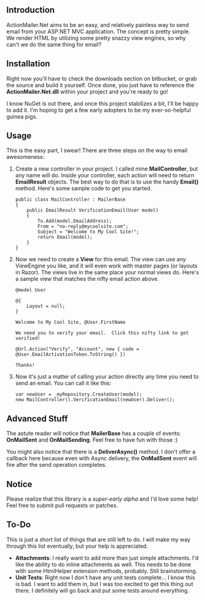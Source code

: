 Introduction
------------
ActionMailer.Net aims to be an easy, and relatively painless way to send email from your ASP.NET MVC application.  The concept is pretty simple.  We render HTML by utilizing some pretty snazzy view engines, so why can't we do the same thing for email?


Installation
------------
Right now you'll have to check the downloads section on bitbucket, or grab the source and build it yourself.  Once done, you just have to reference the **ActionMailer.Net.dll** within your project and you're ready to go!

I know NuGet is out there, and once this project stabilizes a bit, I'll be happy to add it.  I'm hoping to get a few early adopters to be my ever-so-helpful guinea pigs.


Usage
-----
This is the easy part, I swear!  There are three steps on the way to email awesomeness:

 1. Create a new controller in your project.  I called mine **MailController**, but any name will do.  Inside your controller, each action will need to return **EmailResult** objects.  The best way to do that is to use the handy **Email()** method.  Here's some sample code to get you started.

        public class MailController : MailerBase
        {
            public EmailResult VerificationEmail(User model)
            {
                To.Add(model.EmailAddress);
                From = "no-reply@mycoolsite.com";
                Subject = "Welcome to My Cool Site!";
                return Email(model);
            }
        }

 2. Now we need to create a **View** for this email.  The view can use any ViewEngine you like, and it will even work with master pages (or layouts in Razor).  The views live in the same place your normal views do.  Here's a sample view that matches the nifty email action above.

        @model User

        @{
            Layout = null;
        }

        Welcome to My Cool Site, @User.FirstName

        We need you to verify your email.  Click this nifty link to get verified!

        @Url.Action("Verify", "Account", new { code = @User.EmailActivationToken.ToString() })

        Thanks!

 3. Now it's just a matter of calling your action directly any time you need to send an email.  You can call it like this:

        var newUser = _myRepository.CreateUser(model);
        new MailController().VerificationEmail(newUser).Deliver();


Advanced Stuff
--------------
The astute reader will notice that **MailerBase** has a couple of events:  **OnMailSent** and **OnMailSending**.  Feel free to have fun with those :)

You might also notice that there is a **DeliverAsync()** method.  I don't offer a callback here because even with Async delivery, the **OnMailSent** event will fire after the send operation completes.


Notice
------
Please realize that this library is a *super-early alpha* and I'd love some help!  Feel free to submit pull requests or patches.


To-Do
-----
This is just a short list of things that are still left to do.  I will make my way through this list eventually, but your help is appreciated.

  - **Attachments**:  I really want to add more than just simple attachments.  I'd like the ability to do inline attachments as well.  This needs to be done with some HtmlHelper extension methods, probably.  Still brainstorming.
  - **Unit Tests**:  Right now I don't have any unit tests complete... I know this is bad.  I want to add them in, but I was too excited to get this thing out there.  I definitely will go back and put some tests around everything.